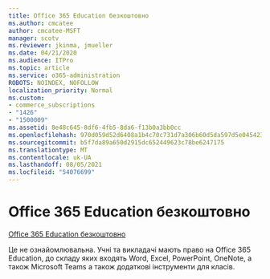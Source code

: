 ```yaml
---
title: Office 365 Education безкоштовно
ms.author: cmcatee
author: cmcatee-MSFT
manager: scotv
ms.reviewer: jkinma, jmueller
ms.date: 04/21/2020
ms.audience: ITPro
ms.topic: article
ms.service: o365-administration
ROBOTS: NOINDEX, NOFOLLOW
localization_priority: Normal
ms.custom:
- commerce_subscriptions
- "1426"
- "1500009"
ms.assetid: 8e48c645-8df6-4fb5-8da6-f13b0a3bb0cc
ms.openlocfilehash: 970d059d52d6408a1b4c70c731d7a306b60d5da597d5e045423751c3960fe582
ms.sourcegitcommit: b5f7da89a650d2915dc652449623c78be6247175
ms.translationtype: MT
ms.contentlocale: uk-UA
ms.lasthandoff: 08/05/2021
ms.locfileid: "54076699"
---
```

# <a name="office-365-education-for-free"></a>Office 365 Education безкоштовно

[Office 365 Education безкоштовно](https://products.office.com/student/office-in-education?ms.officeurl=students)
  
Це не ознайомлювальна. Учні та викладачі мають право на Office 365 Education, до складу яких входять Word, Excel, PowerPoint, OneNote, а також Microsoft Teams а також додаткові інструменти для класів.
